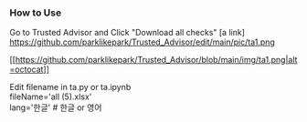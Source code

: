 ### How to Use
Go to Trusted Advisor and Click "Download all checks"
[a link] https://github.com/parklikepark/Trusted_Advisor/edit/main/pic/ta1.png

[[https://github.com/parklikepark/Trusted_Advisor/blob/main/img/ta1.png|alt=octocat]]

Edit filename in ta.py or ta.ipynb<br>
   fileName='all (5).xlsx'<br>
   lang='한글' # 한글 or 영어

  

